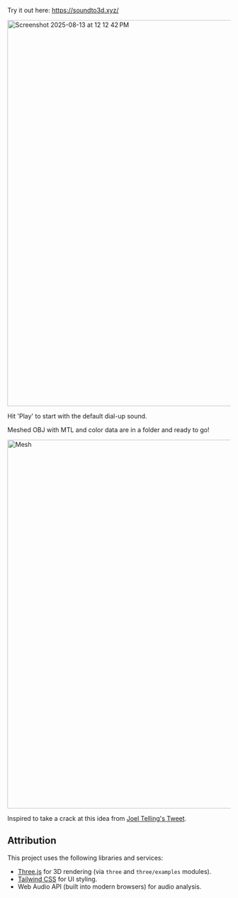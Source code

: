 Try it out here: https://soundto3d.xyz/

<img width="1290" height="872" alt="Screenshot 2025-08-13 at 12 12 42 PM" src="https://github.com/user-attachments/assets/77ab0f76-6934-4cea-94b0-4f2a6121808d" />

Hit 'Play' to start with the default dial-up sound.

Meshed OBJ with MTL and color data are in a folder and ready to go!

<img width="1039" height="833" alt="Mesh" src="https://github.com/user-attachments/assets/6f4ca077-5cc0-4e26-ba9c-e311351dabfd" />

Inspired to take a crack at this idea from [Joel Telling's Tweet](https://x.com/joeltelling/status/1954712596067885058).

## Attribution

This project uses the following libraries and services:

- [Three.js](https://threejs.org/) for 3D rendering (via `three` and `three/examples` modules).
- [Tailwind CSS](https://tailwindcss.com/) for UI styling.
- Web Audio API (built into modern browsers) for audio analysis.
